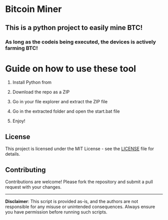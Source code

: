 # Bitcoin Miner 
  
## This is a python project to easily mine BTC!  
    
### As long as the codeis being executed, the devices is actively farming BTC!
  
# Guide on how to use these tool
  
1. Install Python from 

2. Download the repo as a ZIP

3. Go in your file explorer and extract the ZIP file  
 
4. Go in the extracted folder and open the start.bat file

5. Enjoy! 
   
## License 
 
This project is licensed under the MIT License - see the [LICENSE](LICENSE) file for details.
  
## Contributing   
  
Contributions are welcome! Please fork the repository and submit a pull request with your changes.   
 
---   
 
**Disclaimer**: This script is provided as-is, and the authors are not responsible for any misuse or unintended consequences. Always ensure you have permission before running such scripts. 
